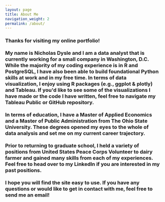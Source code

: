 ```yaml
---
layout: page
title: About Me
navigation_weight: 2
permalink: /about/
---
```


<h3>Thanks for visiting my online portfolio! <br>
<br>
My name is Nicholas Dysle and I am a data analyst that is currently working for a small company in Washington, D.C. While the majority of my coding experience is in R and PostgreSQL, I have also been able to build foundational Python skills at work and in my free time. In terms of data visualization, I enjoy using R packages (e.g., ggplot & plotly) and Tableau. If you'd like to see some of the visualizations I have made or the code I have written, feel free to navigate my Tableau Public or GitHub repository. <br>
<br>
In terms of education, I have a Master of Applied Economics and a Master of Public Administration from The Ohio State University. These degrees opened my eyes to the whole of data analysis and set me on my current career trajectory. <br> 
<br>
Prior to returning to graduate school, I held a variety of positions from United States Peace Corps Volunteer to dairy farmer and gained many skills from each of my experiences. Feel free to head over to my LinkedIn if you are interested in my past positions. <br> 
<br>
I hope you will find the site easy to use. If you have any questions or would like to get in contact with me, feel free to send me an email! </h3>